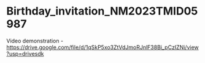 # Birthday_invitation_NM2023TMID05987
Video demonstration - https://drive.google.com/file/d/1qSkP5xo3ZtVdJmoRJnlF38Bi_pCzIZNi/view?usp=drivesdk
